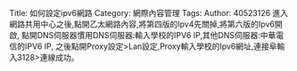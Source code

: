 Title: 如何設定ipv6網路
Category: 網際內容管理
Tags: 
Author: 40523126
進入網路共用中心之後,點開乙太網路內容,將第四版的Ipv4先關掉,將第六版的Ipv6開啟,
點開DNS伺服器慣用DNS伺服器:輸入學校的IPV6 IP,其他DNS伺服器:中華電信的IPV6 IP,
之後點開Proxy設定>Lan設定,Proxy輸入學校的Ipv6網址,連接阜輸入3128>連線成功。